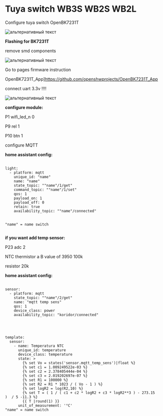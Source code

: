 # Tuya switch WB3S WB2S WB2L

<p>
Configure tuya switch OpenBK7231T
</p>
<img src="https://github.com/Alexxx113/Tuya-switch-WB3S-WB2S-WB2L/blob/main/IMG_20220716_015555.jpg" alt="альтернативный текст" />
<p></p>
<b>Flashing for BK7231T</b>

<p>remove smd components</p>
<img src="https://github.com/Alexxx113/Tuya-switch-WB3S-WB2S-WB2L/blob/main/firmware%20remowe.jpg" alt="альтернативный текст" />
<p></p>
<p>Go to pages firmware instruction</p>


<a name="идентификатор">OpenBK7231T_App]https://github.com/openshwprojects/OpenBK7231T_App</a>

<p></p>
<p>connect uart 3.3v !!!!</p>
<img src="https://github.com/Alexxx113/Tuya-switch-WB3S-WB2S-WB2L/blob/main/firmware uart contacts.jpg" alt="альтернативный текст" />

<p></p>
<b>configure module:</b>
<p></p>
<p>P1 wifi_led_n 0</p>
<p>P9 rel 1</p>
<p>P10 btn 1</p>

<p>configure MQTT</p>



<b>home assistant config:</b>
<div class="snippet-clipboard-content notranslate position-relative overflow-auto" data-snippet-clipboard-copy-content="">
  <pre class="notranslate">
  <code>
light:
  - platform: mqtt
    unique_id: "name"
    name: "name"
    state_topic: ""name"/1/get"
    command_topic: ""name"/1/set"
    qos: 1
    payload_on: 1
    payload_off: 0
    retain: true
    availability_topic: ""name"/connected"

"name" = name switch
  </code>
  </pre>
</div>




<b>if you want add temp sensor:</b>
<p>P23 adc 2</p>
<p>NTC thermistor a B value of 3950 100k</p>
<p>resistor 20k</p>

<b>home assistant config:</b>
<div class="snippet-clipboard-content notranslate position-relative overflow-auto" data-snippet-clipboard-copy-content="">
  <pre class="notranslate">
  <code>  
sensor:
  - platform: mqtt
    state_topic: ""name"/2/get"
    name: "mqtt temp sens"
    qos: 1
    device_class: power
    availability_topic: "koridor/connected"
  </code>
  </pre>
</div
<div class="snippet-clipboard-content notranslate position-relative overflow-auto" data-snippet-clipboard-copy-content="">
  <pre class="notranslate">
  <code>
template:
  sensor:
    - name: Temperatura NTC
      unique_id: temperature
      device_class: temperature
      state: >
        {% set Vo = states('sensor.mqtt_temp_sens')|float %}
        {% set c1 = 1.009249522e-03 %}
        {% set c2 = 2.378405444e-04 %}
        {% set c3 = 2.019202697e-07 %}
        {% set R1 = 100000 %}
        {% set R2 = R1 * 1023 / ( Vo - 1 ) %}
        {% set logR2 = log(R2,10) %}
        {% set T = ( 1 / ( c1 + c2 * logR2 + c3 * logR2**3 ) - 273.15 )  / 5 -11.3 %}
        {{ T |round(1) }}
      unit_of_measurement: '°C'
"name" = name switch
  </code>
  </pre>
</div>
